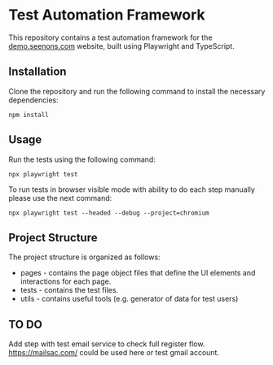 # Test Automation Framework

This repository contains a test automation framework for the [demo.seenons.com](url) website, built using Playwright and TypeScript.

## Installation

Clone the repository and run the following command to install the necessary dependencies:

```
npm install
```

## Usage

Run the tests using the following command:

```
npx playwright test
```

To run tests in browser visible mode with ability to do each step manually please use the next command:

```
npx playwright test --headed --debug --project=chromium
```

## Project Structure

The project structure is organized as follows:

- pages - contains the page object files that define the UI elements and interactions for each page.
- tests - contains the test files.
- utils - contains useful tools (e.g. generator of data for test users)

## TO DO

Add step with test email service to check full register flow. https://mailsac.com/ could be used here or test gmail account.
